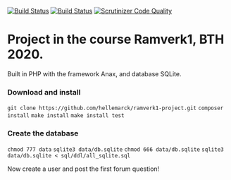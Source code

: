 [![Build Status](https://travis-ci.com/hellemarck/ramverk1-project.svg?branch=main)](https://travis-ci.com/hellemarck/ramverk1-project)
[![Build Status](https://scrutinizer-ci.com/g/hellemarck/ramverk1-project/badges/build.png?b=main)](https://scrutinizer-ci.com/g/hellemarck/ramverk1-project/build-status/main)
[![Scrutinizer Code Quality](https://scrutinizer-ci.com/g/hellemarck/ramverk1-project/badges/quality-score.png?b=main)](https://scrutinizer-ci.com/g/hellemarck/ramverk1-project/?branch=main)


# Project in the course Ramverk1, BTH 2020.
Built in PHP with the framework Anax, and database SQLite.

### Download and install

`git clone https://github.com/hellemarck/ramverk1-project.git`
`composer install`
`make install`
`make install test`

### Create the database

`chmod 777 data`
`sqlite3 data/db.sqlite`
`chmod 666 data/db.sqlite`
`sqlite3 data/db.sqlite < sql/ddl/all_sqlite.sql`

Now create a user and post the first forum question!
